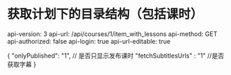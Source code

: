 # 获取计划下的目录结构（包括课时）

api-version: 3
api-url: /api/courses/1/item_with_lessons
api-method: GET
api-authorized: false
api-login: true
api-url-editable: true

{
    "onlyPublished": "1",  // 是否只显示发布课时
    "fetchSubtitlesUrls" : "1" //是否获取字幕
}